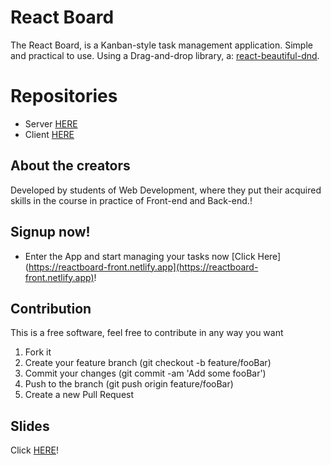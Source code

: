# React Board

The React Board, is a Kanban-style task management application. Simple and practical to use. Using a Drag-and-drop library, a: [react-beautiful-dnd](https://www.npmjs.com/package/react-beautiful-dnd).

# Repositories

- Server [HERE](https://github.com/Drielean/reactboard-server)
- Client [HERE](https://github.com/Drielean/reactboard-client)

## About the creators

Developed by students of Web Development, where they put their acquired skills in the course in practice of Front-end and Back-end.!

## Signup now!

- Enter the App and start managing your tasks now [Click Here](https://reactboard-front.netlify.app](https://reactboard-front.netlify.app)!

## Contribution

This is a free software, feel free to contribute in any way you want

1.  Fork it
2.  Create your feature branch (git checkout -b feature/fooBar)
3.  Commit your changes (git commit -am 'Add some fooBar')
4.  Push to the branch (git push origin feature/fooBar)
5.  Create a new Pull Request

## Slides

Click [HERE](https://docs.google.com/presentation/d/14cO3o3iIi9IwBwVWW5qbuNchBmsElX6sObfozOAGx2A/edit?usp=sharing)!
